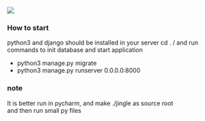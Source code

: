 [<img src="https://img.shields.io/travis/Jingle-seven/jingle-wx.svg"/>](https://travis-ci.org/Jingle-seven/jingle-wx)

### How to start
python3 and django should be installed in your server
cd . / and run commands to init database and  start application
- python3 manage.py migrate
- python3 manage.py runserver 0.0.0.0:8000  

### note  
It is better run in pycharm, and make ./jingle as source root  
and then run small py files
